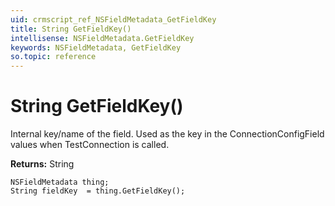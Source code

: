 ```yaml
---
uid: crmscript_ref_NSFieldMetadata_GetFieldKey
title: String GetFieldKey()
intellisense: NSFieldMetadata.GetFieldKey
keywords: NSFieldMetadata, GetFieldKey
so.topic: reference
---
```


# String GetFieldKey()

Internal key/name of the field. Used as the key in the ConnectionConfigField values when TestConnection is called.

**Returns:** String

```crmscript
NSFieldMetadata thing;
String fieldKey  = thing.GetFieldKey();
```

